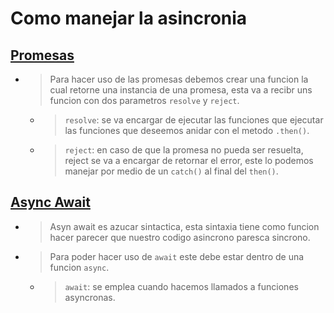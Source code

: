 # Como manejar la asincronia

## [Promesas](./Promises.js)
* > Para hacer uso de las promesas debemos crear una funcion la cual retorne una instancia de una promesa, esta va a recibr uns funcion con dos parametros `resolve` y `reject`.

    * >`resolve`: se va  encargar de ejecutar las funciones que ejecutar las funciones que deseemos anidar con el metodo `.then()`.

    * >`reject`: en caso de que la promesa no pueda ser resuelta, reject se va a encargar de retornar el error, este lo podemos manejar por medio de un `catch()` al final del `then()`.

## [Async Await](./Async_await.js)
* > Asyn await es azucar sintactica, esta sintaxia tiene como funcion hacer parecer que nuestro codigo asincrono paresca sincrono.

* > Para poder hacer uso de `await` este debe estar dentro de una funcion `async`.
    * >`await`: se emplea cuando hacemos llamados a funciones asyncronas.